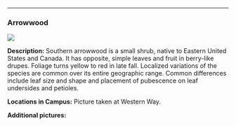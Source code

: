 ***
###  Arrowwood
![](http://www.astro.princeton.edu/~ruixu/fig/Arrowwood.jpg)

**Description:** Southern arrowwood is a small shrub, native to Eastern United States and Canada. It has opposite, simple leaves and fruit in berry-like drupes. Foliage turns yellow to red in late fall. Localized variations of the species are common over its entire geographic range. Common differences include leaf size and shape and placement of pubescence on leaf undersides and petioles.


**Locations in Campus:** Picture taken at Western Way.

**Additional pictures:**
